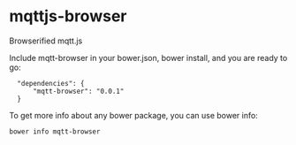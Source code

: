# mqttjs-browser
Browserified mqtt.js

Include mqtt-browser in your bower.json, bower install, and you are ready to go:

```
  "dependencies": {
      "mqtt-browser": "0.0.1"
  }
```

To get more info about any bower package, you can use bower info:

``` bower info mqtt-browser ```
